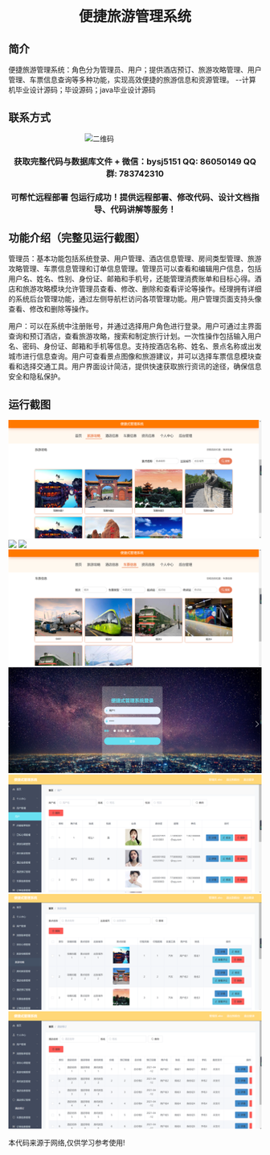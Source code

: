 <p><h1 align="center">便捷旅游管理系统</h1></p>

## 简介
便捷旅游管理系统：角色分为管理员、用户；提供酒店预订、旅游攻略管理、用户管理、车票信息查询等多种功能，实现高效便捷的旅游信息和资源管理。    --计算机毕业设计源码；毕设源码；java毕业设计源码


## 联系方式
<img src="https://bs-1329754181.cos.ap-shanghai.myqcloud.com/wx.jpg" alt="二维码" style="display: block; margin: 0 auto;" width="200px">
<p><h3 align="center">获取完整代码与数据库文件 + 微信：bysj5151 QQ: 86050149 QQ群: 783742310</h3></p>
<p><h3 align="center">可帮忙远程部署 包运行成功！提供远程部署、修改代码、设计文档指导、代码讲解等服务！</h3></p>

## 功能介绍（完整见运行截图）
管理员：基本功能包括系统登录、用户管理、酒店信息管理、房间类型管理、旅游攻略管理、车票信息管理和订单信息管理。管理员可以查看和编辑用户信息，包括用户名、姓名、性别、身份证、邮箱和手机号，还能管理消费账单和目标心得。酒店和旅游攻略模块允许管理员查看、修改、删除和查看评论等操作。经理拥有详细的系统后台管理功能，通过左侧导航栏访问各项管理功能。用户管理页面支持头像查看、修改和删除等操作。

用户：可以在系统中注册账号，并通过选择用户角色进行登录。用户可通过主界面查询和预订酒店，查看旅游攻略，搜索和制定旅行计划。一次性操作包括输入用户名、密码、身份证、邮箱和手机等信息。支持按酒店名称、姓名、景点名称或出发城市进行信息查询。用户可查看景点图像和旅游建议，并可以选择车票信息模块查看和选择交通工具。用户界面设计简洁，提供快速获取旅行资讯的途径，确保信息安全和隐私保护。


## 运行截图
![](imgs/588112-20220704000054304-1021568337.png)
![](imgs/588112-20220704000100244-983056369.png)
![](imgs/588112-20220704000107211-2043027535.png)
![](imgs/588112-20220704000113642-1451845067.png)
![](imgs/588112-20220704000450025-1566323656.png)
![](imgs/588112-20220704000456876-994702481.png)
![](imgs/588112-20220704000501587-496115070.png)
![](imgs/588112-20220704000505566-1899908472.png)

<p>本代码来源于网络,仅供学习参考使用!</p>
